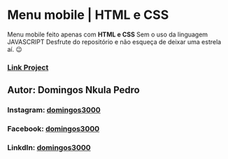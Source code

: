 # Menu mobile | HTML e CSS

Menu mobile feito apenas com **HTML e CSS**
Sem o uso da linguagem JAVASCRIPT
Desfrute do repositório e não esqueça de deixar uma estrela aí. 😉

### [Link Project](https://domingos3000.github.io/menu-mobile-css/)

## Autor: Domingos Nkula Pedro
### Instagram: [domingos3000](https://www.instagram.com/domingos_3000/)
### Facebook: [domingos3000](https://facebook.com/domingos3000/)
### LinkdIn: [domingos3000](https://www.linkedin.com/in/domingos3000/)

